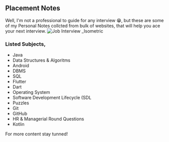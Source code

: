 ## Placement Notes 
Well, I'm not a professional to guide for any interview 😁, but these are some of my Personal Notes collcted from bulk of websites, that will help you ace your next interview. 
![Job Interview _Isometric](https://user-images.githubusercontent.com/36065206/213624058-efd12c3c-6e70-4306-a981-a42a91b8494e.png)

### Listed Subjects,
- Java
- Data Structures & Algoritms
- Android
- DBMS
- SQL
- Flutter
- Dart
- Operating System
- Software Development Lifecycle (SDL
- Puzzles
- Git
- GitHub
- HR & Managerial Round Questions
- Kotlin

For more content stay tunned!
